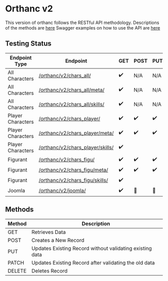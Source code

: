 # Orthanc v2
This version of orthanc follows the RESTful API methodology.
Descriptions of the methods are [here](https://www.restapitutorial.com/lessons/httpmethods.html)
Swagger examples on how to use the API are [here](https://api.eosfrontier.space/orthanc/swagger/)

## Testing Status
| Endpoint Type     | Endpoint                                                              | GET                | POST               | PUT                | PATCH              | DELETE             |
| ----------------- | --------------------------------------------------------------------- | ------------------ | ------------------ | ------------------ | ------------------ | ------------------ |
| All Characters    | [/orthanc/v2/chars_all/](/v2/chars_all/README.md)                     | :heavy_check_mark: | N/A                | N/A                | N/A                | N/A                |
| All Characters    | [/orthanc/v2/chars_all/meta/](/v2/chars_all/meta/README.md)           | :heavy_check_mark: | N/A                | N/A                | N/A                | N/A                |
| All Characters    | [/orthanc/v2/chars_all/skills/](/v2/chars_all/skills/README.md)       | :heavy_check_mark: | N/A                | N/A                | N/A                | N/A                |
| Player Characters | [/orthanc/v2/chars_player/](/v2/chars_player/README.md)               | :heavy_check_mark: | :heavy_check_mark: | :heavy_check_mark: |                    | :heavy_check_mark: |
| Player Characters | [/orthanc/v2/chars_player/meta/](/v2/chars_player/meta/README.md)     | :heavy_check_mark: | :heavy_check_mark: | :heavy_check_mark: | :heavy_check_mark: | :heavy_check_mark: |
| Player Characters | [/orthanc/v2/chars_player/skills/](/v2/chars_player/skills/README.md) | :heavy_check_mark: |                    |                    |                    | :heavy_check_mark: |
| Figurant          | [/orthanc/v2/chars_figu/](/v2/chars_figu/README.md)                   | :heavy_check_mark: | :heavy_check_mark: | :heavy_check_mark: |                    | :heavy_check_mark: |
| Figurant          | [/orthanc/v2/chars_figu/meta/](/v2/chars_figu/meta/README.md)         | :heavy_check_mark: | :heavy_check_mark: | :heavy_check_mark: | :heavy_check_mark: | :heavy_check_mark: |
| Figurant          | [/orthanc/v2/chars_figu/skills/](/v2/chars_figu/skills/README.md)     | :heavy_check_mark: |                    |                    |                    | :heavy_check_mark: |
| Joomla            | [/orthanc/v2/joomla/]([/v2/joomla/README.md])                         | :heavy_check_mark: | :no_entry_sign:    | :no_entry_sign:    | :no_entry_sign:    | :no_entry_sign:    |


## Methods
| Method | Description                                              |
| ------ | -------------------------------------------------------- |
| GET    | Retrieves Data                                           |
| POST   | Creates a New Record                                     |
| PUT    | Updates Existing Record without validating existing data |
| PATCH  | Updates Existing Record after validating the old data    |
| DELETE | Deletes Record                                           |
